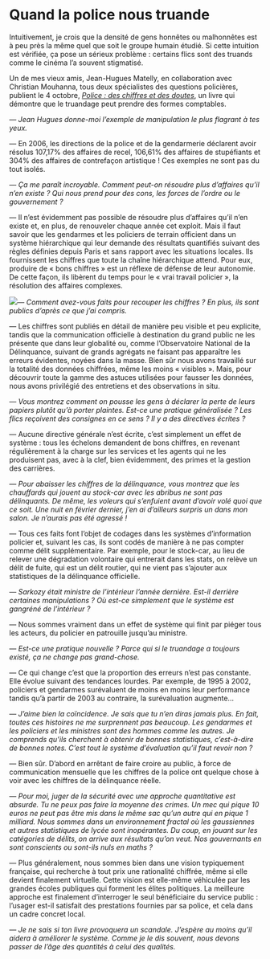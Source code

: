 # Quand la police nous truande

Intuitivement, je crois que la densité de gens honnêtes ou malhonnêtes est à peu près la même quel que soit le groupe humain étudié. Si cette intuition est vérifiée, ça pose un sérieux problème : certains flics sont des truands comme le cinéma l’a souvent stigmatisé.

Un de mes vieux amis, Jean-Hugues Matelly, en collaboration avec Christian Mouhanna, tous deux spécialistes des questions policières, publient le 4 octobre, [*Police : des chiffres et des doutes*](http://www.amazon.fr/Police-chiffres-doutes-Jean-Hugues-Matelly/dp/2841864227/ref=sr_1_1/402-7668494-7332105?ie=UTF8&s=books&qid=1190919398&sr=8-1), un livre qui démontre que le truandage peut prendre des formes comptables.

*— Jean Hugues donne-moi l’exemple de manipulation le plus flagrant à tes yeux.*

— En 2006, les directions de la police et de la gendarmerie déclarent avoir résolus 107,17% des affaires de recel, 106,61% des affaires de stupéfiants et 304% des affaires de contrefaçon artistique ! Ces exemples ne sont pas du tout isolés.

*— Ça me paraît incroyable. Comment peut-on résoudre plus d’affaires qu’il n’en existe ? Qui nous prend pour des cons, les forces de l’ordre ou le gouvernement ?*

— Il n’est évidemment pas possible de résoudre plus d’affaires qu’il n’en existe et, en plus, de renouveler chaque année cet exploit. Mais il faut savoir que les gendarmes et les policiers de terrain officient dans un système hiérarchique qui leur demande des résultats quantifiés suivant des règles définies depuis Paris et sans rapport avec les situations locales. Ils fournissent les chiffres que toute la chaîne hiérarchique attend. Pour eux, produire de « bons chiffres » est un réflexe de défense de leur autonomie. De cette façon, ils libèrent du temps pour le « vrai travail policier », la résolution des affaires complexes.

![](https://tcrouzet.com/images_tc/2007/10/pacco.jpg)*— Comment avez-vous faits pour recouper les chiffres ? En plus, ils sont publics d’après ce que j’ai compris.*

— Les chiffres sont publiés en détail de manière peu visible et peu explicite, tandis que la communication officielle à destination du grand public ne les présente que dans leur globalité ou, comme l’Observatoire National de la Délinquance, suivant de grands agrégats ne faisant pas apparaître les erreurs évidentes, noyées dans la masse. Bien sûr nous avons travaillé sur la totalité des données chiffrées, même les moins « visibles ». Mais, pour découvrir toute la gamme des astuces utilisées pour fausser les données, nous avons privilégié des entretiens et des observations in situ.

*— Vous montrez comment on pousse les gens à déclarer la perte de leurs papiers plutôt qu’à porter plaintes. Est-ce une pratique généralisée ? Les flics reçoivent des consignes en ce sens ? Il y a des directives écrites ?*

— Aucune directive générale n’est écrite, c’est simplement un effet de système : tous les échelons demandent de bons chiffres, en revenant régulièrement à la charge sur les services et les agents qui ne les produisent pas, avec à la clef, bien évidemment, des primes et la gestion des carrières.

*— Pour abaisser les chiffres de la délinquance, vous montrez que les chauffards qui jouent au stock-car avec les abribus ne sont pas délinquants. De même, les voleurs qui s’enfuient avant d’avoir volé quoi que ce soit. Une nuit en février dernier, j’en ai d’ailleurs surpris un dans mon salon. Je n’aurais pas été agressé !*

— Tous ces faits font l’objet de codages dans les systèmes d’information policier et, suivant les cas, ils sont codés de manière à ne pas compter comme délit supplémentaire. Par exemple, pour le stock-car, au lieu de relever une dégradation volontaire qui entrerait dans les stats, on relève un délit de fuite, qui est un délit routier, qui ne vient pas s’ajouter aux statistiques de la délinquance officielle.

*— Sarkozy était ministre de l’intérieur l’année dernière. Est-il derrière certaines manipulations ? Où est-ce simplement que le système est gangréné de l’intérieur ?*

— Nous sommes vraiment dans un effet de système qui finit par piéger tous les acteurs, du policier en patrouille jusqu’au ministre.

*— Est-ce une pratique nouvelle ? Parce qui si le truandage a toujours existé, ça ne change pas grand-chose.*

— Ce qui change c’est que la proportion des erreurs n’est pas constante. Elle évolue suivant des tendances lourdes. Par exemple, de 1995 à 2002, policiers et gendarmes surévaluent de moins en moins leur performance tandis qu’à partir de 2003 au contraire, la surévaluation augmente…

*— J’aime bien la coïncidence. Je sais que tu n’en diras jamais plus. En fait, toutes ces histoires ne me surprennent pas beaucoup. Les gendarmes et les policiers et les ministres sont des hommes comme les autres. Je comprends qu’ils cherchent à obtenir de bonnes statistiques, c’est-à-dire de bonnes notes. C’est tout le système d’évaluation qu’il faut revoir non ?*

— Bien sûr. D’abord en arrêtant de faire croire au public, à force de communication mensuelle que les chiffres de la police ont quelque chose à voir avec les chiffres de la délinquance réelle.

*— Pour moi, juger de la sécurité avec une approche quantitative est absurde. Tu ne peux pas faire la moyenne des crimes. Un mec qui pique 10 euros ne peut pas être mis dans le même sac qu’un autre qui en pique 1 milliard. Nous sommes dans un environnement fractal où les gaussiennes et autres statistiques de lycée sont inopérantes. Du coup, en jouant sur les catégories de délits, on arrive aux résultats qu’on veut. Nos gouvernants en sont conscients ou sont-ils nuls en maths ?*

— Plus généralement, nous sommes bien dans une vision typiquement française, qui recherche à tout prix une rationalité chiffrée, même si elle devient finalement virtuelle. Cette vision est elle-même véhiculée par les grandes écoles publiques qui forment les élites politiques. La meilleure approche est finalement d’interroger le seul bénéficiaire du service public : l’usager est-il satisfait des prestations fournies par sa police, et cela dans un cadre concret local.

*— Je ne sais si ton livre provoquera un scandale. J’espère au moins qu’il aidera à améliorer le système. Comme je le dis souvent, nous devons passer de l’âge des quantités à celui des qualités.*